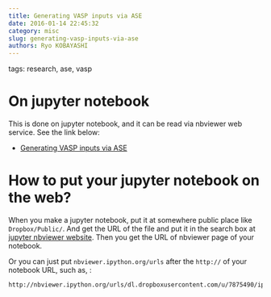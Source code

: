 ```yaml
---
title: Generating VASP inputs via ASE
date: 2016-01-14 22:45:32
category: misc
slug: generating-vasp-inputs-via-ase
authors: Ryo KOBAYASHI
---
```


tags: research, ase, vasp
# On jupyter notebook

This is done on jupyter notebook, and it can be read via nbviewer web
service. See the link below:

-   [Generating VASP inputs via
    ASE](http://nbviewer.ipython.org/urls/dl.dropboxusercontent.com/u/7875490/ipynbs/160114_ase_prepare_vasp.ipynb)

# How to put your jupyter notebook on the web?

When you make a jupyter notebook, put it at somewhere public place like
`Dropbox/Public/`. And get the URL of the file and put it in the search
box at [jupyter nbviewer website](http://nbviewer.ipython.org/). Then
you get the URL of nbviewer page of your notebook.

Or you can just put `nbviewer.ipython.org/urls` after the `http://` of
your notebook URL, such as, :

    http://nbviewer.ipython.org/urls/dl.dropboxusercontent.com/u/7875490/ipynbs/160114_ase_prepare_vasp.ipynb
